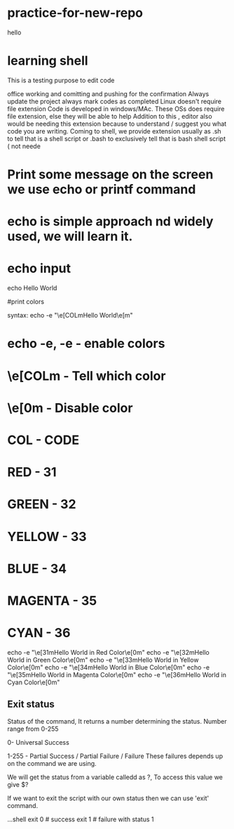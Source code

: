 # practice-for-new-repo
hello

# learning shell
This is a testing purpose to edit code

office working and comitting and pushing
for the confirmation
Always update the project
always mark codes as completed
Linux doesn't require file extension
Code is developed in windows/MAc. These OSs does require file extension, else they will be able to help
Addition to this , editor also would be needing this extension because to understand / suggest you what code you are writing.
Coming to shell, we provide extension usually as .sh to tell that is a shell script or .bash to exclusively tell that is bash shell script ( not neede



# Print some message on the screen we use echo or printf command
# echo is simple approach nd widely used, we will learn it.

# echo input

echo Hello World

#print colors

syntax: echo -e "\e[COLmHello World\e[m"
# echo -e, -e - enable colors
# \e[COLm - Tell which color
# \e[0m - Disable color 

# COL       - CODE
# RED       - 31
# GREEN     - 32
# YELLOW    - 33
# BLUE      - 34
# MAGENTA   - 35
# CYAN      - 36



echo -e "\e[31mHello World in Red Color\e[0m"
echo -e "\e[32mHello World in Green Color\e[0m"
echo -e "\e[33mHello World in Yellow Color\e[0m"
echo -e "\e[34mHello World in Blue Color\e[0m"
echo -e "\e[35mHello World in Magenta Color\e[0m"
echo -e "\e[36mHello World in Cyan Color\e[0m"

## Exit status
Status of the command, It returns a number determining the status.
Number range from 0-255

0- Universal Success

1-255 - Partial Success / Partial Failure / Failure
These failures depends up on the command we are using.

We will get the status from a variable calledd as ?, To access this value we give $?

If we want to exit the script with our own status then we can use 'exit' command.

...shell
exit 0 # success
exit 1 # failure with status 1
